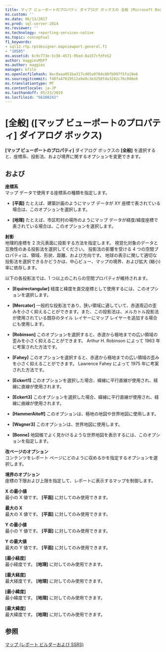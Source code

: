 ```yaml
---
title: マップ ビューポートのプロパティ ダイアログ ボックスの 全般 |Microsoft Docs
ms.custom: ''
ms.date: 06/13/2017
ms.prod: sql-server-2014
ms.reviewer: ''
ms.technology: reporting-services-native
ms.topic: conceptual
f1_keywords:
- sql12.rtp.rptdesigner.mapviewport.general.f1
- "10505"
ms.assetid: 6c9c773e-5c56-4571-95ed-8a157cfdfe52
author: maggiesMSFT
ms.author: maggies
manager: kfile
ms.openlocfilehash: 8ec0aaa051ba317cd05a9784c80fb997f5fa19e6
ms.sourcegitcommit: f40fa47619512a9a9c3e3258fda3242c76c008e6
ms.translationtype: MT
ms.contentlocale: ja-JP
ms.lasthandoff: 05/23/2019
ms.locfileid: "66108242"
---
```

# <a name="map-viewport-properties-dialog-box-general"></a>[全般] ([マップ ビューポートのプロパティ] ダイアログ ボックス)
  **[マップ ビューポートのプロパティ]** ダイアログ ボックスの **[全般]** を選択すると、座標系、投影法、および境界に関するオプションを変更できます。  
  
## <a name="options"></a>および  
 **座標系**  
 マップ データで使用する座標系の種類を指定します。  
  
-   **[平面]** たとえば、建築計画のようにマップ データが XY 座標で表されている場合は、このオプションを選択します。  
  
-   **[地理]** たとえば、市区町村の場所のようにマップ データが経度/緯度座標で表されている場合は、このオプションを選択します。  
  
 **射影**  
 地理的座標を 2 次元表面に投影する方法を指定します。 視覚化対象のデータと互換性のある投影法を選択してください。 投影法の影響を受ける 4 つの空間プロパティは、領域、形状、距離、および方向です。 地球の表示に関して適切な投影法を選択できるかどうかは、中心ビュー、マップの境界、および拡大 (縮小) 率に依存します。  
  
 以下の各投影法では、1 つ以上のこれらの空間プロパティが維持されます。  
  
-   **[Equirectangular]** 経度と緯度を直交座標として使用するには、このオプションを選択します。  
  
-   **[Mercator]** 一般的な投影法であり、狭い領域に適していて、赤道周辺の歪みを小さく抑えることができます。また、この投影法は、メルカトル投影法が使用されている既存のタイル レイヤーにマップ レイヤーを追加する場合にも使用します。  
  
-   **[Robinson]** このオプションを選択すると、赤道から極地までの広い領域の歪みを小さく抑えることができます。 Arthur H. Robinson によって 1963 年に考案された方法です。  
  
-   **[Fahey]** このオプションを選択すると、赤道から極地までの広い領域の歪みを小さく抑えることができます。 Lawrence Fahey によって 1975 年に考案された方法です。  
  
-   **[Eckert1]** このオプションを選択した場合、緯線に平行直線が使用され、経線に直線が使用されます。  
  
-   **[Eckert3]** このオプションを選択した場合、緯線に平行直線が使用され、経線に曲線が使用されます。  
  
-   **[HammerAitoff]** このオプションは、極地の地図や世界地図に使用します。  
  
-   **[Wagner3]** このオプションは、世界地図に使用します。  
  
-   **[Bonne]** 地図帳でよく見かけるような世界地図を表示するには、このオプションを指定します。  
  
 **改ページのオプション**  
 コンテンツをレポート ページにどのように収めるかを指定するオプションを選択します。  
  
 **境界のオプション**  
 座標の下限および上限を指定して、レポートに表示するマップを制御します。  
  
 **X の最小値**  
 最小の X 値です。 **[平面]** に対してのみ使用できます。  
  
 **最大の X**  
 最大の X 値です。 **[平面]** に対してのみ使用できます。  
  
 **Y の最小値**  
 最小の Y 値です。 **[平面]** に対してのみ使用できます。  
  
 **Y の最大値**  
 最大の Y 値です。 **[平面]** に対してのみ使用できます。  
  
 **[最小経度]**  
 最小経度です。 **[地理]** に対してのみ使用できます。  
  
 **[最大経度]**  
 最大経度です。 **[地理]** に対してのみ使用できます。  
  
 **[最小緯度]**  
 最小緯度です。 **[地理]** に対してのみ使用できます。  
  
 **[最大緯度]**  
 最大緯度です。 **[地理]** に対してのみ使用できます。  
  
## <a name="see-also"></a>参照  
 [マップ (レポート ビルダーおよび SSRS)](report-design/maps-report-builder-and-ssrs.md)  
  
  
